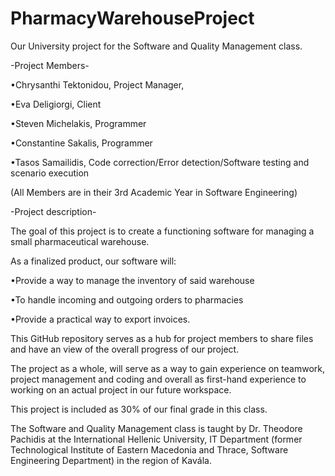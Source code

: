 # PharmacyWarehouseProject
Our University project for the Software and Quality Management class.

-Project Members- 

•Chrysanthi Tektonidou, Project Manager, 

•Eva Deligiorgi, Client 

•Steven Michelakis, Programmer

•Constantine Sakalis, Programmer

•Tasos Samailidis, Code correction/Error detection/Software testing and scenario execution

(All Members are in their 3rd Academic Year in Software Engineering)

-Project description-

The goal of this project is to create a functioning software for managing a small pharmaceutical warehouse.

As a finalized product, our software will:

•Provide a way to manage the inventory of said warehouse


•To handle incoming and outgoing orders to pharmacies


•Provide a practical way to export invoices.


This GitHub repository serves as a hub for project members to share files and have an view of the overall progress of our project.

The project as a whole, will serve as a way to gain experience on teamwork, project management and coding and overall as first-hand experience to working on an actual project in our future workspace.

This project is included as 30% of our final grade in this class.

The Software and Quality Management class is taught by Dr. Theodore Pachidis at the International Hellenic University, IT Department (former Technological Institute of Eastern Macedonia and Thrace, Software Engineering Department) in the region of Kavála. 
